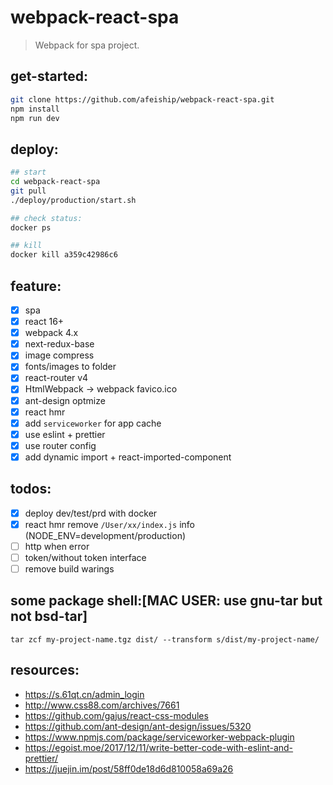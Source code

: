 # webpack-react-spa

> Webpack for spa project.

## get-started:
```bash
git clone https://github.com/afeiship/webpack-react-spa.git
npm install
npm run dev
```

## deploy:

```bash
## start
cd webpack-react-spa
git pull
./deploy/production/start.sh

## check status:
docker ps

## kill
docker kill a359c42986c6
```

## feature:

- [x] spa
- [x] react 16+
- [x] webpack 4.x
- [x] next-redux-base
- [x] image compress
- [x] fonts/images to folder
- [x] react-router v4
- [x] HtmlWebpack -> webpack favico.ico
- [x] ant-design optmize
- [x] react hmr
- [x] add `serviceworker` for app cache
- [x] use eslint + prettier
- [x] use router config
- [x] add dynamic import + react-imported-component

## todos:

- [x] deploy dev/test/prd with docker
- [x] react hmr remove `/User/xx/index.js` info (NODE_ENV=development/production)
- [ ] http when error
- [ ] token/without token interface
- [ ] remove build warings

## some package shell:[MAC USER: use gnu-tar but not bsd-tar]

```shell
tar zcf my-project-name.tgz dist/ --transform s/dist/my-project-name/
```

## resources:

- https://s.61qt.cn/admin_login
- http://www.css88.com/archives/7661
- https://github.com/gajus/react-css-modules
- https://github.com/ant-design/ant-design/issues/5320
- https://www.npmjs.com/package/serviceworker-webpack-plugin
- https://egoist.moe/2017/12/11/write-better-code-with-eslint-and-prettier/
- https://juejin.im/post/58ff0de18d6d810058a69a26
